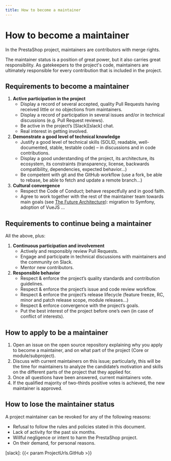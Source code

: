 ```yaml
---
title: How to become a maintainer
---
```


# How to become a maintainer

In the PrestaShop project, maintainers are contributors with merge rights. 

The maintainer status is a position of great power, but it also carries great responsibility.
As gatekeepers to the project's code, maintainers are ultimately responsible for every contribution that is included in the project. 


## Requirements to become a maintainer

1. **Active participation in the project**
    - Display a record of several accepted, quality Pull Requests having received little or no objections from maintainers.
    - Display a record of participation in several issues and/or in technical discussions (e.g. Pull Request reviews).
    - Be active in the project’s [Slack][slack] chat.
    - Real interest in getting involved.
2. **Demonstrate a good level of technical knowledge**
    - Justify a good level of technical skills (SOLID, readable, well-documented, stable, testable code) – in discussions and in code contributions.
    - Display a good understanding of the project, its architecture, its ecosystem, its constraints (transparency, license, backwards compatibility, dependencies, expected behavior...)
    - Be competent with git and the GitHub workflow (use a fork, be able to rebase, be able to fetch and update a remote branch...)
3. **Cultural convergence**
    - Respect the Code of Conduct; behave respectfully and in good faith.
    - Agree to work together with the rest of the maintainer team towards main goals (see [The Future Architecture][future-architecture]): migration to Symfony, adoption of VueJS ...

## Requirements to continue being a maintainer

All the above, plus:

1. **Continuous participation and involvement**
    - Actively and responsibly review Pull Requests.
    - Engage and participate in technical discussions with maintainers and the community on Slack.
    - Mentor new contributors.
2. **Responsible behavior**
    - Respect & enforce the project’s quality standards and contribution guidelines.
    - Respect & enforce the project’s issue and code review workflow.
    - Respect & enforce the project’s release lifecycle (feature freeze, RC, minor and patch release scope, module releases...)
    - Respect & enforce convergence with the project’s goals.
    - Put the best interest of the project before one’s own (in case of conflict of interests).

## How to apply to be a maintainer

1. Open an issue on the open source repository explaining why you apply to become a maintainer, and on what part of the project (Core or module/subproject).
2. Discuss with current maintainers on this issue; particularly, this will be the time for maintainers to analyze the candidate’s motivation and skills on the different parts of the project that they applied for.
3. Once all questions have been answered, current maintainers vote.
4. If the qualified majority of two-thirds positive votes is achieved, the new maintainer is approved.

## How to lose the maintainer status

A project maintainer can be revoked for any of the following reasons:

- Refusal to follow the rules and policies stated in this document.
- Lack of activity for the past six months.
- Willful negligence or intent to harm the PrestaShop project.
- On their demand, for personal reasons.

[future-architecture]: https://build.prestashop.com/news/prestashop-in-2019-and-beyond-part-3-the-future-architecture/
[slack]: {{< param ProjectUrls.GitHub >}}
